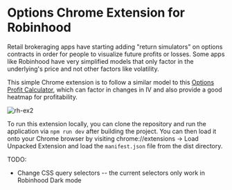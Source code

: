 # Options Chrome Extension for Robinhood

Retail brokeraging apps have starting adding "return simulators" on options contracts in order for people to visualize future profits or losses.
Some apps like Robinhood have very simplified models that only factor in the underlying's price and not other factors like volatility.

This simple Chrome extension is to follow a similar model to this [Options Profit Calculator](https://www.optionsprofitcalculator.com/), which can factor in changes in IV and also provide a good heatmap for profitability.

![rh-ex2](https://github.com/user-attachments/assets/db24f2e9-f8e0-42a5-84ee-a70ab301396f)


To run this extension locally, you can clone the repository and run the application via `npm run dev` after building the project.
You can then load it onto your Chrome browser by visiting chrome://extensions -> Load Unpacked Extension and load the `manifest.json` file from the dist directory.

TODO:
  - Change CSS query selectors -- the current selectors only work in Robinhood Dark mode
